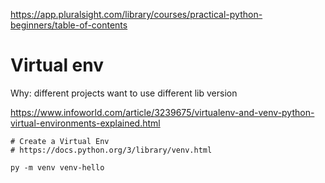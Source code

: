 https://app.pluralsight.com/library/courses/practical-python-beginners/table-of-contents

# Virtual env
Why: different projects want to use different lib version

https://www.infoworld.com/article/3239675/virtualenv-and-venv-python-virtual-environments-explained.html

```
# Create a Virtual Env
# https://docs.python.org/3/library/venv.html

py -m venv venv-hello
```